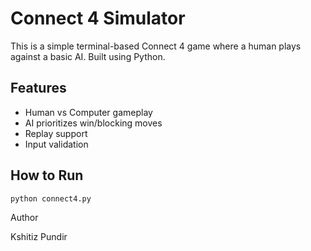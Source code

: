 # Connect 4 Simulator

This is a simple terminal-based Connect 4 game where a human plays against a basic AI. Built using Python.

## Features
- Human vs Computer gameplay
- AI prioritizes win/blocking moves
- Replay support
- Input validation

## How to Run
```bash
python connect4.py
```
Author

Kshitiz Pundir

